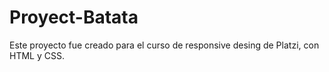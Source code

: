 # Proyect-Batata
Este proyecto fue creado para el curso de responsive desing de Platzi, con HTML y CSS.
